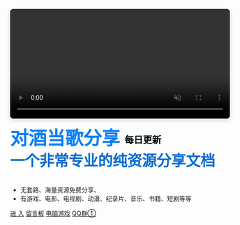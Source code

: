 <!-- 电脑游戏每日更新 | 全网最新最全的PC单机游戏免费下载 - 对酒当歌分享 -->
<!-- _coverpage.md -->
<div class="cover-content">
  <div class="video-container">
    <video autoplay muted loop playsinline>
      <source src="./assets/img/1.mp4" type="video/mp4">
      <!-- 如果浏览器不支持视频，可以显示一张备用图片 -->
      <img src="./assets/img/12.gif" alt="图片">
    </video>
  </div>

  <div class="h1-style">对酒当歌分享<small>每日更新</small></div>

  <div class="resource-style">一个非常专业的纯资源分享文档</div>
</div>

<style>
.cover-content {
  max-width: 1200px;
  margin: 0 auto;
  text-align: left;
}

.h1-style {
    display: block;
    font-size: 3em;
    color: rgb(9, 127, 245);
    font-weight: bold;
    line-height: 1.2;
}
.resource-style {
    display: block;
    font-size: 2.4em;
    color: rgb(9, 108, 207);
    margin: 0 0 1em 0;
    font-weight: bold;
}
small {
    color: rgb(0, 10, 14);
    font-size: 0.5em;
    display: inline; /* 改为行内元素，横向排列 */
    margin-left: 0.5em; /* 添加左边距 */
    vertical-align: middle; /* 垂直居中 */
}

/* 视频容器样式 */
.video-container {
    width: 100%;
    max-width: 640px;
    margin: 20px 0; /* 电脑端左对齐，去掉auto */
    border-radius: 8px;
    overflow: hidden;
    box-shadow: 0 4px 12px rgba(0,0,0,0.15);
    background-color: #000;
}

/* 视频元素样式 */
.video-container video {
    width: 100%;
    height: auto;
    display: block;
}

/* 平板设备 (768px 及以下) */
@media (max-width: 768px) {
    .cover-content {
      text-align: center; /* 移动端恢复居中 */
    }
    
    .video-container {
      margin: 20px auto; /* 移动端视频居中 */
    }
    
    .h1-style {
      font-size: 2.5em;
    }
    .resource-style {
      font-size: 2em;
    }
    
    small {
      display: block; /* 移动端恢复块级元素 */
      margin-left: 0;
      margin-top: 0.5em;
    }
}

/* 手机设备 (480px 及以下) */
@media (max-width: 480px) {
    .h1-style {
      font-size: 2em;
      padding: 0 10px;
    }
    .resource-style {
      font-size: 1.6em;
      padding: 0 10px;
    }
    
    .video-container {
        border-radius: 0;
        margin: 10px auto;
    }
}

/* 超小屏手机 (360px 及以下) */
@media (max-width: 360px) {
    .h1-style {
      font-size: 1.8em;
    }
    .resource-style {
      font-size: 1.4em;
    }
}
</style>

- 无套路、海量资源免费分享、
- 有游戏、电影、电视剧、动漫、纪录片、音乐、书籍、短剧等等

[进  入](home)
[留言板](/zh-cn/bbs)
[电脑游戏](/zh-cn/Games/PC)
[QQ群①](https://qm.qq.com/q/7XUsPNUXPq)